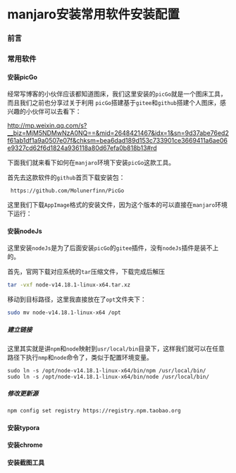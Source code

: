 # manjaro安装常用软件安装配置

### 前言



### 常用软件

#### 安装picGo

经常写博客的小伙伴应该都知道图床，我们这里安装的`picGo`就是一个图床工具，而且我们之前也分享过关于利用 `picGo`搭建基于`gitee`和`github`搭建个人图床，感兴趣的小伙伴可以去看下：

http://mp.weixin.qq.com/s?__biz=MjM5NDMwNzA0NQ==&mid=2648421467&idx=1&sn=9d37abe76ed2f61ab1df1a9a0507e07f&chksm=bea6dad189d153c733901ce3669411a6ae06e9327cd62f6d1824a936118a80d67efa0b818b13#rd

下面我们就来看下如何在`manjaro`环境下安装`picGo`这款工具。

首先去这款软件的`github`首页下载安装包：

```
 https://github.com/Molunerfinn/PicGo
```

这里我们下载`AppImage`格式的安装文件，因为这个版本的可以直接在`manjaro`环境下运行：



#### 安装nodeJs

这里安装`nodeJs`是为了后面安装`picGo`的`gitee`插件，没有`nodeJs`插件是装不上的。

首先，官网下载对应系统的`tar`压缩文件，下载完成后解压

```sh
tar -vxf node-v14.18.1-linux-x64.tar.xz  
```

移动到目标路径，这里我直接放在了`opt`文件夹下：

```sh
sudo mv node-v14.18.1-linux-x64 /opt 
```

##### 建立链接

这里其实就是讲`npm`和`node`映射到`usr/local/bin`目录下，这样我们就可以在任意路径下执行`nmp`和`node`命令了，类似于配置环境变量。

```
sudo ln -s /opt/node-v14.18.1-linux-x64/bin/npm /usr/local/bin/ 
sudo ln -s /opt/node-v14.18.1-linux-x64/bin/node /usr/local/bin/
```

##### 修改更新源

```sh
npm config set registry https://registry.npm.taobao.org
```



#### 安装typora





#### 安装chrome





#### 安装截图工具



